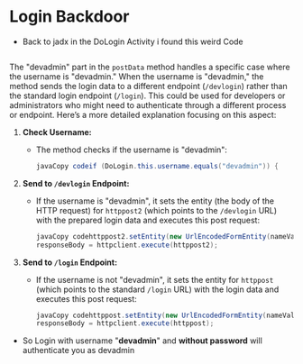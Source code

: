# Login Backdoor

* Back to jadx in the DoLogin Activity i found this weird Code

<figure><img src="../../.gitbook/assets/image (11) (1).png" alt=""><figcaption></figcaption></figure>

The "devadmin" part in the `postData` method handles a specific case where the username is "devadmin." When the username is "devadmin," the method sends the login data to a different endpoint (`/devlogin`) rather than the standard login endpoint (`/login`). This could be used for developers or administrators who might need to authenticate through a different process or endpoint. Here’s a more detailed explanation focusing on this aspect:

1. **Check Username:**
   *   The method checks if the username is "devadmin":

       ```java
       javaCopy codeif (DoLogin.this.username.equals("devadmin")) {
       ```
2. **Send to `/devlogin` Endpoint:**
   *   If the username is "devadmin", it sets the entity (the body of the HTTP request) for `httppost2` (which points to the `/devlogin` URL) with the prepared login data and executes this post request:

       ```java
       javaCopy codehttppost2.setEntity(new UrlEncodedFormEntity(nameValuePairs));
       responseBody = httpclient.execute(httppost2);
       ```
3. **Send to `/login` Endpoint:**
   *   If the username is not "devadmin", it sets the entity for `httppost` (which points to the standard `/login` URL) with the login data and executes this post request:

       ```java
       javaCopy codehttppost.setEntity(new UrlEncodedFormEntity(nameValuePairs));
       responseBody = httpclient.execute(httppost);

       ```

* So Login with username "**devadmin**" and **without password** will authenticate you as devadmin
